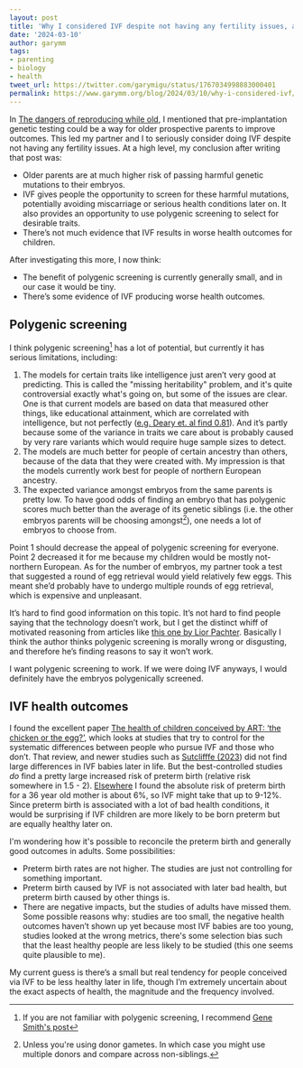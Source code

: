 ```yaml
---
layout: post
title: 'Why I considered IVF despite not having any fertility issues, and then decided against it'
date: '2024-03-10'
author: garymm
tags:
- parenting
- biology
- health
tweet_url: https://twitter.com/garymigu/status/1767034998883000401
permalink: https://www.garymm.org/blog/2024/03/10/why-i-considered-ivf/
---
```


In [The dangers of reproducing while old](https://www.garymm.org/blog/2023/11/10/the-dangers-of-reproducing-while-old/), I mentioned that pre-implantation genetic testing could be a way for older prospective parents to improve outcomes. This led my partner and I to seriously consider doing IVF despite not having any fertility issues. At a high level, my conclusion after writing that post was:

* Older parents are at much higher risk of passing harmful genetic mutations to their embryos.
* IVF gives people the opportunity to screen for these harmful mutations, potentially avoiding miscarriage or serious health conditions later on. It also provides an opportunity to use polygenic screening to select for desirable traits.
* There’s not much evidence that IVF results in worse health outcomes for children.

After investigating this more, I now think:

* The benefit of polygenic screening is currently generally small, and in our case it would be tiny.
* There’s some evidence of IVF producing worse health outcomes.


## Polygenic screening

I think polygenic screening[^1] has a lot of potential, but currently it has serious limitations, including:

1. The models for certain traits like intelligence just aren’t very good at predicting. This is called the "missing heritability" problem, and it's quite controversial exactly what's going on, but some of the issues are clear. One is that current models are based on data that measured other things, like educational attainment, which are correlated with intelligence, but not perfectly ([e.g. Deary et. al find 0.81](https://www.sciencedirect.com/science/article/abs/pii/S0160289606000171)). And it’s partly because some of the variance in traits we care about is probably caused by very rare variants which would require huge sample sizes to detect.
2. The models are much better for people of certain ancestry than others, because of the data that they were created with. My impression is that the models currently work best for people of northern European ancestry.
3. The expected variance amongst embryos from the same parents is pretty low. To have good odds of finding an embryo that has polygenic scores much better than the average of its genetic siblings (i.e. the other embryos parents will be choosing amongst[^2]), one needs a lot of embryos to choose from.

Point 1 should decrease the appeal of polygenic screening for everyone. Point 2 decreased it for me because my children would be mostly not-northern European. As for the number of embryos, my partner took a test that suggested a round of egg retrieval would yield relatively few eggs. This meant she’d probably have to undergo multiple rounds of egg retrieval, which is expensive and unpleasant.

It’s hard to find good information on this topic. It’s not hard to find people saying that the technology doesn’t work, but I get the distinct whiff of motivated reasoning from articles like [this one by Lior Pachter](https://liorpachter.wordpress.com/2021/04/12/the-amoral-nonsense-of-orchids-embryo-selection/). Basically I think the author thinks polygenic screening is morally wrong or disgusting, and therefore he’s finding reasons to say it won’t work.

I want polygenic screening to work. If we were doing IVF anyways, I would definitely have the embryos polygenically screened.


## IVF health outcomes

I found the excellent paper [The health of children conceived by ART: ‘the chicken or the egg?’](https://academic.oup.com/humupd/article/25/2/137/5316072?login=false), which looks at studies that try to control for the systematic differences between people who pursue IVF and those who don’t. That review, and newer studies such as [Sutclifffe (2023](https://pubmed.ncbi.nlm.nih.gov/35934120/)) did not find large differences in IVF babies later in life. But the best-controlled studies _do_ find a pretty large increased risk of preterm birth (relative risk somewhere in 1.5 - 2). [Elsewhere](https://www.ncbi.nlm.nih.gov/pmc/articles/PMC5791955/) I found the absolute risk of preterm birth for a 36 year old mother is about 6%, so IVF might take that up to 9-12%. Since preterm birth is associated with a lot of bad health conditions, it would be surprising if IVF children are more likely to be born preterm but are equally healthy later on.

I'm wondering how it's possible to reconcile the preterm birth and generally good outcomes in adults. Some possibilities:



* Preterm birth rates are not higher. The studies are just not controlling for something important.
* Preterm birth caused by IVF is not associated with later bad health, but preterm birth caused by other things is.
* There are negative impacts, but the studies of adults have missed them. Some possible reasons why: studies are too small, the negative health outcomes haven’t shown up yet because most IVF babies are too young, studies looked at the wrong metrics, there's some selection bias such that the least healthy people are less likely to be studied (this one seems quite plausible to me).

My current guess is there’s a small but real tendency for people conceived via IVF to be less healthy later in life, though I’m extremely uncertain about the exact aspects of health, the magnitude and the frequency involved.

[^1]: If you are not familiar with polygenic screening, I recommend [Gene Smith's post](https://www.lesswrong.com/posts/yT22RcWrxZcXyGjsA/how-to-have-polygenically-screened-children)
[^2]: Unless you're using donor gametes. In which case you might use multiple donors and compare across non-siblings.
